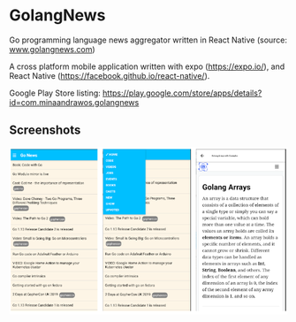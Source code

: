 # GolangNews
Go programming language news aggregator written in React Native (source: www.golangnews.com)

A cross platform mobile application written with expo (https://expo.io/), and React Native (https://facebook.github.io/react-native/).

Google Play Store listing: https://play.google.com/store/apps/details?id=com.minaandrawos.golangnews

## Screenshots

![screenshots](https://github.com/minaandrawos/golangnews/blob/master/assets/images/screenshots.png)
